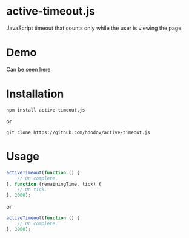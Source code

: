 # active-timeout.js
JavaScript timeout that counts only while the user is viewing the page.

# Demo
Can be seen [here](https://hdodov.github.io/active-timeout/)

# Installation
```
npm install active-timeout.js
```
or
```
git clone https://github.com/hdodov/active-timeout.js
```

# Usage
```js
activeTimeout(function () {
    // On complete.
}, function (remainingTime, tick) {
    // On tick.
}, 2000);
```
or
```js
activeTimeout(function () {
    // On complete.
}, 2000);
```
